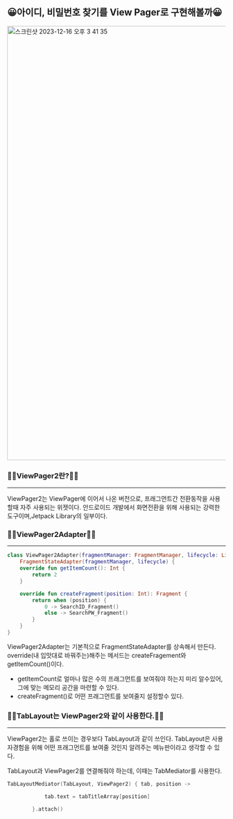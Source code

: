 ## 😀아이디, 비밀번호 찾기를 View Pager로 구현해볼까😀
<div>
<img width="1000" alt="스크린샷 2023-12-16 오후 3 41 35" src="https://github.com/OhJunYoung21/Running_App/assets/81908471/0c6b8215-d4b7-4157-a54d-2b6133a479d2">
</div>


### 🧑‍💻ViewPager2란?🧑‍💻
-------
ViewPager2는 ViewPager에 이어서 나온 버전으로, 프래그먼트간 전환동작을 사용할때 자주 사용되는 위젯이다. 안드로이드 개발에서 화면전환을 위해 사용되는 강력한 도구이며,Jetpack Library의 일부이다.

### 🧑‍💻ViewPager2Adapter🧑‍💻
-------
~~~kotlin
class ViewPager2Adapter(fragmentManager: FragmentManager, lifecycle: Lifecycle) :
    FragmentStateAdapter(fragmentManager, lifecycle) {
    override fun getItemCount(): Int {
        return 2
    }

    override fun createFragment(position: Int): Fragment {
        return when (position) {
            0 -> SearchID_Fragment()
            else -> SearchPW_Fragment()
        }
    }
}
~~~

ViewPager2Adapter는 기본적으로 FragmentStateAdapter를 상속해서 만든다. override(내 입맛대로 바꿔주는)해주는 메서드는 createFragement와 getItemCount()이다.


* getItemCount로 얼마나 많은 수의 프래그먼트를 보여줘야 하는지 미리 알수있어, 그에 맞는 메모리 공간을 마련할 수 있다.
* createFragment()로 어떤 프래그먼트를 보여줄지 설정할수 있다.


### 🧑‍💻TabLayout는 ViewPager2와 같이 사용한다.🧑‍💻
-------
ViewPager2는 홀로 쓰이는 경우보다 TabLayout과 같이 쓰인다. TabLayout은 사용자경험을 위해 어떤 프래그먼트를 보여줄 것인지 알려주는 메뉴판이라고 생각할 수 있다.

TabLayout과 ViewPager2를 연결해줘야 하는데, 이때는 TabMediator를 사용한다.

~~~kotlin
TabLayoutMediator(TabLayout, ViewPager2) { tab, position ->

            tab.text = tabTitleArray[position]

        }.attach()
~~~




